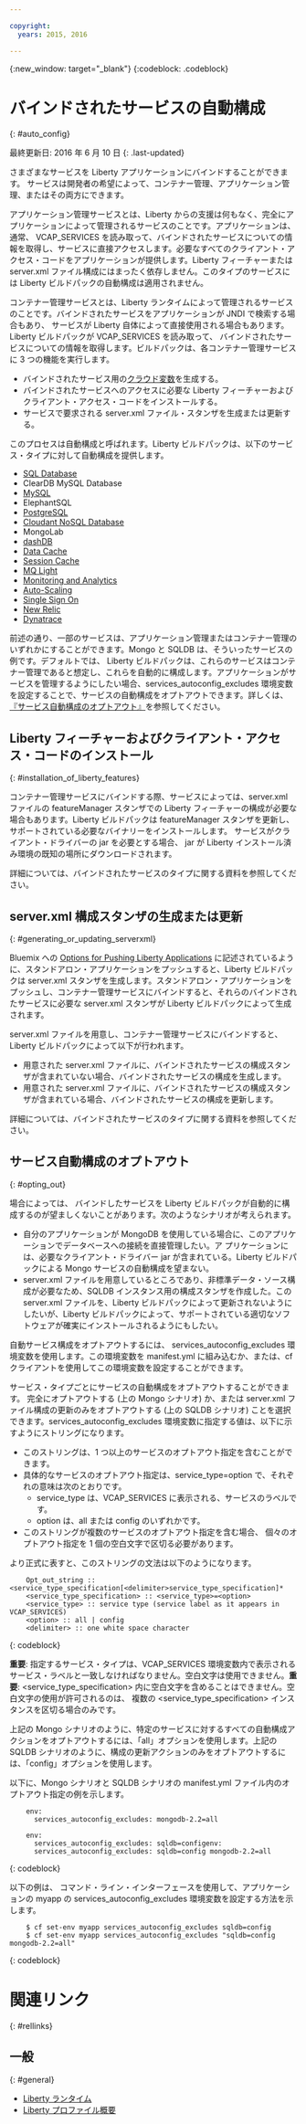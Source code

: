 ```yaml
---

copyright:
  years: 2015, 2016

---
```


{:new_window: target="_blank"}
{:codeblock: .codeblock}


# バインドされたサービスの自動構成
{: #auto_config}

最終更新日: 2016 年 6 月 10 日
{: .last-updated}

さまざまなサービスを Liberty アプリケーションにバインドすることができます。
サービスは開発者の希望によって、コンテナー管理、アプリケーション管理、またはその両方にできます。

アプリケーション管理サービスとは、Liberty からの支援は何もなく、完全にアプリケーションによって管理されるサービスのことです。アプリケーションは、通常、
VCAP_SERVICES を読み取って、バインドされたサービスについての情報を取得し、サービスに直接アクセスします。必要なすべてのクライアント・アクセス・コードをアプリケーションが提供します。Liberty フィーチャーまたは server.xml ファイル構成にはまったく依存しません。このタイプのサービスには Liberty ビルドパックの自動構成は適用されません。

コンテナー管理サービスとは、Liberty ランタイムによって管理されるサービスのことです。バインドされたサービスをアプリケーションが JNDI で検索する場合もあり、
サービスが Liberty 自体によって直接使用される場合もあります。Liberty ビルドパックが VCAP_SERVICES を読み取って、
バインドされたサービスについての情報を取得します。ビルドパックは、各コンテナー管理サービスに 3 つの機能を実行します。

* バインドされたサービス用の[クラウド変数](optionsForPushing.html#accessing_info_of_bound_services)を生成する。
* バインドされたサービスへのアクセスに必要な Liberty フィーチャーおよびクライアント・アクセス・コードをインストールする。
* サービスで要求される server.xml ファイル・スタンザを生成または更新する。

このプロセスは自動構成と呼ばれます。Liberty ビルドパックは、以下のサービス・タイプに対して自動構成を提供します。

* [SQL Database](../../services/SQLDB/index.html#SQLDB)
* ClearDB MySQL Database
* [MySQL](../../services/MySQL/index.html#MySQL)
* ElephantSQL
* [PostgreSQL](../../services/PostgreSQL/index.html#PostgreSQL)
* [Cloudant NoSQL Database](../../services/Cloudant/index.html#Cloudant)
* MongoLab
* [dashDB](../../services/dashDB/index.html#dashDB)
* [Data Cache](../../services/DataCache/index.html#data_cache)
* [Session Cache](../../services/SessionCache/index.html#session_cache)
* [MQ Light](../../services/MQLight/index.html#mqlight010)
* [Monitoring and Analytics](../..//services/monana/index.html#gettingstartedtemplate)
* [Auto-Scaling](../../services/Auto-Scaling/index.html#autoscaling)
* [Single Sign On](../../services/SingleSignOn/index.html#sso_gettingstarted)
* [New Relic](newRelic.html)
* [Dynatrace](dynatrace.html)

前述の通り、一部のサービスは、アプリケーション管理またはコンテナー管理のいずれかにすることができます。Mongo と SQLDB は、そういったサービスの例です。デフォルトでは、
Liberty ビルドパックは、これらのサービスはコンテナー管理であると想定し、これらを自動的に構成します。アプリケーションがサービスを管理するようにしたい場合、services_autoconfig_excludes 環境変数を設定することで、サービスの自動構成をオプトアウトできます。詳しくは、[『サービス自動構成のオプトアウト』](autoConfig.html#opting_out)を参照してください。

## Liberty フィーチャーおよびクライアント・アクセス・コードのインストール
{: #installation_of_liberty_features}

コンテナー管理サービスにバインドする際、サービスによっては、server.xml ファイルの featureManager スタンザでの Liberty フィーチャーの構成が必要な場合もあります。Liberty ビルドパックは featureManager スタンザを更新し、
サポートされている必要なバイナリーをインストールします。
サービスがクライアント・ドライバーの jar を必要とする場合、
jar が Liberty インストール済み環境の既知の場所にダウンロードされます。

詳細については、バインドされたサービスのタイプに関する資料を参照してください。

## server.xml 構成スタンザの生成または更新
{: #generating_or_updating_serverxml}

Bluemix への [Options for Pushing Liberty Applications](optionsForPushing.html#options_for_pushing) に記述されているように、スタンドアロン・アプリケーションをプッシュすると、Liberty ビルドパックは server.xml スタンザを生成します。スタンドアロン・アプリケーションをプッシュし、コンテナー管理サービスにバインドすると、それらのバインドされたサービスに必要な server.xml スタンザが Liberty ビルドパックによって生成されます。

server.xml ファイルを用意し、コンテナー管理サービスにバインドすると、Liberty ビルドパックによって以下が行われます。

* 用意された server.xml ファイルに、バインドされたサービスの構成スタンザが含まれていない場合、バインドされたサービスの構成を生成します。
* 用意された server.xml ファイルに、バインドされたサービスの構成スタンザが含まれている場合、バインドされたサービスの構成を更新します。

詳細については、バインドされたサービスのタイプに関する資料を参照してください。

## サービス自動構成のオプトアウト
{: #opting_out}

場合によっては、
バインドしたサービスを Liberty ビルドパックが自動的に構成するのが望ましくないことがあります。次のようなシナリオが考えられます。

* 自分のアプリケーションが MongoDB を使用している場合に、このアプリケーションでデータベースへの接続を直接管理したい。ア
プリケーションには、必要なクライアント・ドライバー jar が含まれている。Liberty ビルドパックによる Mongo サービスの自動構成を望まない。
* server.xml ファイルを用意しているところであり、非標準データ・ソース構成が必要なため、SQLDB インスタンス用の構成スタンザを作成した。この server.xml ファイルを、Liberty ビルドパックによって更新されないようにしたいが、Liberty ビルドパックによって、サポートされている適切なソフトウェアが確実にインストールされるようにもしたい。

自動サービス構成をオプトアウトするには、
services_autoconfig_excludes 環境変数を使用します。この環境変数を manifest.yml に組み込むか、または、cf クライアントを使用してこの環境変数を設定することができます。

サービス・タイプごとにサービスの自動構成をオプトアウトすることができます。
完全にオプトアウトする (上の Mongo シナリオ) か、または server.xml ファイル構成の更新のみをオプトアウトする (上の SQLDB シナリオ) ことを選択できます。services_autoconfig_excludes 環境変数に指定する値は、以下に示すようにストリングになります。

* このストリングは、1 つ以上のサービスのオプトアウト指定を含むことができます。
* 具体的なサービスのオプトアウト指定は、service_type=option で、それぞれの意味は次のとおりです。
  * service_type は、VCAP_SERVICES に表示される、サービスのラベルです。
  * option は、all または config のいずれかです。
* このストリングが複数のサービスのオプトアウト指定を含む場合、
個々のオプトアウト指定を 1 個の空白文字で区切る必要があります。

より正式に表すと、このストリングの文法は以下のようになります。

```
    Opt_out_string :: <service_type_specification[<delimiter>service_type_specification]*
    <service_type_specification> :: <service_type>=<option>
    <service_type> :: service type (service label as it appears in VCAP_SERVICES)
    <option> :: all | config
    <delimiter> :: one white space character
```
{: codeblock}

**重要**: 指定するサービス・タイプは、VCAP_SERVICES 環境変数内で表示されるサービス・ラベルと一致しなければなりません。空白文字は使用できません。**重要**: <service_type_specification> 内に空白文字を含めることはできません。空白文字の使用が許可されるのは、
複数の <service_type_specification> インスタンスを区切る場合のみです。

上記の Mongo シナリオのように、特定のサービスに対するすべての自動構成アクションをオプトアウトするには、「all」オプションを使用します。上記の SQLDB シナリオのように、構成の更新アクションのみをオプトアウトするには、「config」オプションを使用します。

以下に、Mongo シナリオと SQLDB シナリオの manifest.yml ファイル内のオプトアウト指定の例を示します。

```
    env:
      services_autoconfig_excludes: mongodb-2.2=all

    env:
      services_autoconfig_excludes: sqldb=configenv:
      services_autoconfig_excludes: sqldb=config mongodb-2.2=all
```
{: codeblock}

以下の例は、
コマンド・ライン・インターフェースを使用して、アプリケーションの myapp の services_autoconfig_excludes 環境変数を設定する方法を示します。

```
    $ cf set-env myapp services_autoconfig_excludes sqldb=config
    $ cf set-env myapp services_autoconfig_excludes "sqldb=config mongodb-2.2=all"
```
{: codeblock}

# 関連リンク
{: #rellinks}
## 一般
{: #general}
* [Liberty ランタイム](index.html)
* [Liberty プロファイル概要](http://www-01.ibm.com/support/knowledgecenter/SSAW57_8.5.5/com.ibm.websphere.wlp.nd.doc/ae/cwlp_about.html)
